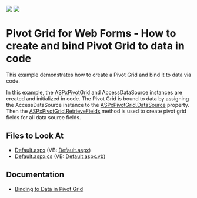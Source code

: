 <!-- default badges list -->
[![](https://img.shields.io/badge/Open_in_DevExpress_Support_Center-FF7200?style=flat-square&logo=DevExpress&logoColor=white)](https://supportcenter.devexpress.com/ticket/details/E2986)
[![](https://img.shields.io/badge/📖_How_to_use_DevExpress_Examples-e9f6fc?style=flat-square)](https://docs.devexpress.com/GeneralInformation/403183)
<!-- default badges end -->
# Pivot Grid for Web Forms - How to create and bind Pivot Grid to data in code

This example demonstrates how to create a Pivot Grid and bind it to data via code.

In this example, the [ASPxPivotGrid](https://docs.devexpress.com/AspNet/DevExpress.Web.ASPxPivotGrid.ASPxPivotGrid) and AccessDataSource instances are created and initialized in code. The Pivot Grid is bound to data by assigning the AccessDataSource instance to the [ASPxPivotGrid.DataSource](https://docs.devexpress.com/AspNet/DevExpress.Web.ASPxPivotGrid.ASPxPivotGrid.DataSource) property. Then the [ASPxPivotGrid.RetrieveFields](https://docs.devexpress.com/AspNet/DevExpress.Web.ASPxPivotGrid.ASPxPivotGrid.RetrieveFields.overloads) method is used to create pivot grid fields for all data source fields.

## Files to Look At

- [Default.aspx](./CS/ASPxPivotGrid_RuntimeDataBinding/Default.aspx) (VB: [Default.aspx](./VB/ASPxPivotGrid_RuntimeDataBinding/Default.aspx))
- [Default.aspx.cs](./CS/ASPxPivotGrid_RuntimeDataBinding/Default.aspx.cs) (VB: [Default.aspx.vb](./VB/ASPxPivotGrid_RuntimeDataBinding/Default.aspx.vb))

## Documentation

- [Binding to Data in Pivot Grid](https://docs.devexpress.com/AspNet/7258/components/pivot-grid/binding-to-data/binding-to-data-overview?p=netframework#code)




